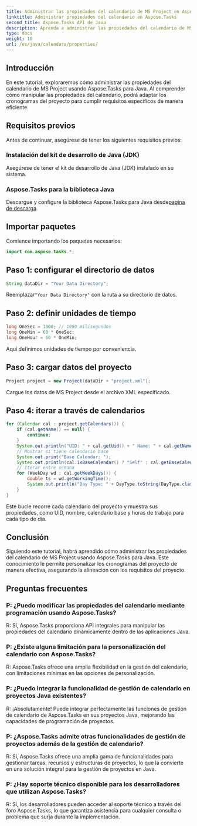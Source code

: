 ```yaml
---
title: Administrar las propiedades del calendario de MS Project en Aspose.Tasks
linktitle: Administrar propiedades del calendario en Aspose.Tasks
second_title: Aspose.Tasks API de Java
description: Aprenda a administrar las propiedades del calendario de MS Project en Java usando Aspose.Tasks. Esto proporciona una guía paso a paso para el calendario dentro de sus aplicaciones Java.
type: docs
weight: 10
url: /es/java/calendars/properties/
---
```

## Introducción
En este tutorial, exploraremos cómo administrar las propiedades del calendario de MS Project usando Aspose.Tasks para Java. Al comprender cómo manipular las propiedades del calendario, podrá adaptar los cronogramas del proyecto para cumplir requisitos específicos de manera eficiente.
## Requisitos previos
Antes de continuar, asegúrese de tener los siguientes requisitos previos:
### Instalación del kit de desarrollo de Java (JDK)
Asegúrese de tener el kit de desarrollo de Java (JDK) instalado en su sistema.
### Aspose.Tasks para la biblioteca Java
 Descargue y configure la biblioteca Aspose.Tasks para Java desde[pagina de descarga](https://releases.aspose.com/tasks/java/).

## Importar paquetes
Comience importando los paquetes necesarios:
```java
import com.aspose.tasks.*;
```

## Paso 1: configurar el directorio de datos
```java
String dataDir = "Your Data Directory";
```
 Reemplazar`"Your Data Directory"` con la ruta a su directorio de datos.
## Paso 2: definir unidades de tiempo
```java
long OneSec = 1000; // 1000 milisegundos
long OneMin = 60 * OneSec;
long OneHour = 60 * OneMin;
```
Aquí definimos unidades de tiempo por conveniencia.
## Paso 3: cargar datos del proyecto
```java
Project project = new Project(dataDir + "project.xml");
```
Cargue los datos de MS Project desde el archivo XML especificado.
## Paso 4: iterar a través de calendarios
```java
for (Calendar cal : project.getCalendars()) {
    if (cal.getName() == null) {
        continue;
    }
    System.out.println("UID: " + cal.getUid() + " Name: " + cal.getName());
    // Mostrar si tiene calendario base
    System.out.print("Base Calendar: ");
    System.out.println(cal.isBaseCalendar() ? "Self" : cal.getBaseCalendar().getName());
    // Iterar entre semana
    for (WeekDay wd : cal.getWeekDays()) {
        double ts = wd.getWorkingTime();
        System.out.println("Day Type: " + DayType.toString(DayType.class, wd.getDayType()) + " Hours: " + ts / OneHour);
    }
}
```
Este bucle recorre cada calendario del proyecto y muestra sus propiedades, como UID, nombre, calendario base y horas de trabajo para cada tipo de día.

## Conclusión
Siguiendo este tutorial, habrá aprendido cómo administrar las propiedades del calendario de MS Project usando Aspose.Tasks para Java. Este conocimiento le permite personalizar los cronogramas del proyecto de manera efectiva, asegurando la alineación con los requisitos del proyecto.
## Preguntas frecuentes
### P: ¿Puedo modificar las propiedades del calendario mediante programación usando Aspose.Tasks?
R: Sí, Aspose.Tasks proporciona API integrales para manipular las propiedades del calendario dinámicamente dentro de las aplicaciones Java.
### P: ¿Existe alguna limitación para la personalización del calendario con Aspose.Tasks?
R: Aspose.Tasks ofrece una amplia flexibilidad en la gestión del calendario, con limitaciones mínimas en las opciones de personalización.
### P: ¿Puedo integrar la funcionalidad de gestión de calendario en proyectos Java existentes?
R: ¡Absolutamente! Puede integrar perfectamente las funciones de gestión de calendario de Aspose.Tasks en sus proyectos Java, mejorando las capacidades de programación de proyectos.
### P: ¿Aspose.Tasks admite otras funcionalidades de gestión de proyectos además de la gestión de calendario?
R: Sí, Aspose.Tasks ofrece una amplia gama de funcionalidades para gestionar tareas, recursos y estructuras de proyectos, lo que la convierte en una solución integral para la gestión de proyectos en Java.
### P: ¿Hay soporte técnico disponible para los desarrolladores que utilizan Aspose.Tasks?
R: Sí, los desarrolladores pueden acceder al soporte técnico a través del foro Aspose.Tasks, lo que garantiza asistencia para cualquier consulta o problema que surja durante la implementación.